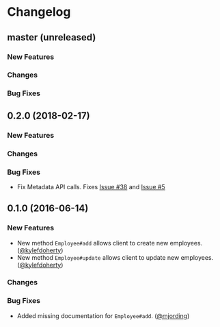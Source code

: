 # Changelog

## master (unreleased)

### New Features

### Changes

### Bug Fixes

## 0.2.0 (2018-02-17)

### New Features

### Changes

### Bug Fixes

* Fix Metadata API calls. Fixes [Issue #38](https://github.com/Skookum/bamboozled/issues/36) and [Issue #5](https://github.com/Skookum/bamboozled/issues/5)

## 0.1.0 (2016-06-14)

### New Features

* New method `Employee#add` allows client to create new employees. ([@kylefdoherty][])
* New method `Employee#update` allows client to update new employees. ([@kylefdoherty][])

### Changes

### Bug Fixes

* Added missing documentation for `Employee#add`. ([@mjording][])

[@markrickert]: https://github.com/markrickert
[@enriikke]: https://github.com/Enriikke
[@ruprict]: https://github.com/ruprict
[@kylefdoherty]: https://github.com/kylefdoherty
[@mjording]: https://github.com/mjording
